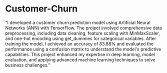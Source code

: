 # Customer-Churn


"I developed a customer churn prediction model using Artificial Neural Networks (ANN) with TensorFlow. The project involved comprehensive data preprocessing, including data cleaning, feature scaling with MinMaxScaler, and one-hot encoding using get_dummies for categorical variables. After training the model, I achieved an accuracy of 83.88% and evaluated the performance using a confusion matrix to understand the model's predictive capabilities. This project enhanced my expertise in deep learning, model evaluation, and applying advanced machine learning techniques to solve business challenges."
